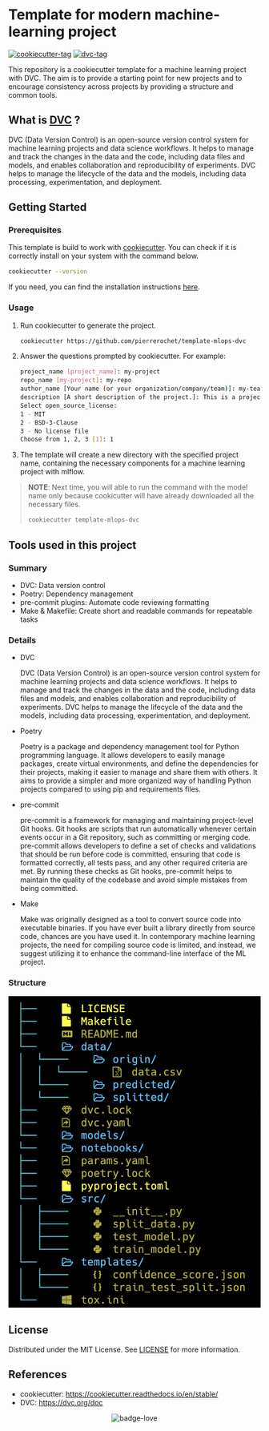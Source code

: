 # Template for modern machine-learning project

[![cookiecutter-tag](https://img.shields.io/badge/cookiecutter-grey?style=for-the-badge&logo=cookiecutter&logoColor=#d4aa00)](https://cookiecutter.readthedocs.io/en/stable/)
[![dvc-tag](https://img.shields.io/badge/dvc-eadef7?style=for-the-badge&logo=dvc)](https://dvc.org/doc)

This repository is a cookiecutter template for a machine learning project with DVC. The aim is to provide a starting point for new projects and to encourage consistency across projects by providing a structure and common tools.

## What is [DVC](https://dvc.org/doc) ?

DVC (Data Version Control) is an open-source version control system for machine learning projects and data science workflows. It helps to manage and track the changes in the data and the code, including data files and models, and enables collaboration and reproducibility of experiments. DVC helps to manage the lifecycle of the data and the models, including data processing, experimentation, and deployment.

## Getting Started

### Prerequisites

This template is build to work with [cookiecutter](https://cookiecutter.readthedocs.io/en/stable/).
You can check if it is correctly install on your system with the command below.

```bash
cookiecutter --version
```

If you need, you can find the installation instructions [here](https://cookiecutter.readthedocs.io/en/stable/installation.html).

### Usage

1. Run cookiecutter to generate the project.
   ```bash
   cookiecutter https://github.com/pierrerochet/template-mlops-dvc
   ```
2. Answer the questions prompted by cookiecutter. For example:

   ```bash
   project_name [project_name]: my-project
   repo_name [my-project]: my-repo
   author_name [Your name (or your organization/company/team)]: my-team
   description [A short description of the project.]: This is a project to test the template.
   Select open_source_license:
   1 - MIT
   2 - BSD-3-Clause
   3 - No license file
   Choose from 1, 2, 3 [1]: 1
   ```

3. The template will create a new directory with the specified project name, containing the necessary components for a machine learning project with mlflow.

> **NOTE**: Next time, you will able to run the command with the model name only because cookicutter will have already downloaded all the necessary files.
>
> ```bash
> cookiecutter template-mlops-dvc
> ```

## Tools used in this project

### Summary

- DVC: Data version control
- Poetry: Dependency management
- pre-commit plugins: Automate code reviewing formatting
- Make & Makefile: Create short and readable commands for repeatable tasks

### Details

- DVC

  DVC (Data Version Control) is an open-source version control system for machine learning projects and data science workflows. It helps to manage and track the changes in the data and the code, including data files and models, and enables collaboration and reproducibility of experiments. DVC helps to manage the lifecycle of the data and the models, including data processing, experimentation, and deployment.

- Poetry

  Poetry is a package and dependency management tool for Python programming language. It allows developers to easily manage packages, create virtual environments, and define the dependencies for their projects, making it easier to manage and share them with others. It aims to provide a simpler and more organized way of handling Python projects compared to using pip and requirements files.

- pre-commit

  pre-commit is a framework for managing and maintaining project-level Git hooks. Git hooks are scripts that run automatically whenever certain events occur in a Git repository, such as committing or merging code. pre-commit allows developers to define a set of checks and validations that should be run before code is committed, ensuring that code is formatted correctly, all tests pass, and any other required criteria are met. By running these checks as Git hooks, pre-commit helps to maintain the quality of the codebase and avoid simple mistakes from being committed.

- Make

  Make was originally designed as a tool to convert source code into executable binaries. If you have ever built a library directly from source code, chances are you have used it. In contemporary machine learning projects, the need for compiling source code is limited, and instead, we suggest utilizing it to enhance the command-line interface of the ML project.

### Structure

![tree](img/tree.png)

## License

Distributed under the MIT License. See [LICENSE](./LICENSE) for more information.

## References

- cookiecutter: https://cookiecutter.readthedocs.io/en/stable/
- DVC: https://dvc.org/doc

<div align="center">

![badge-love](https://forthebadge.com/images/badges/built-with-love.svg)

</div>
